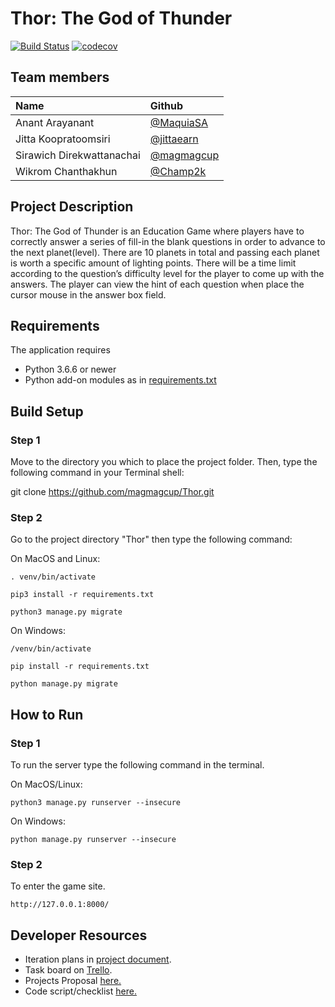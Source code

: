 # Thor: The God of Thunder  

[![Build Status](https://travis-ci.com/magmagcup/Thor.svg?branch=develop)](https://travis-ci.com/magmagcup/Thor)
[![codecov](https://codecov.io/gh/magmagcup/thor/branch/develop/graph/badge.svg)](https://codecov.io/gh/magmagcup/thor) 

## Team members

| Name | Github
|:--|:--
|Anant Arayanant| [@MaquiaSA](https://github.com/MaquiaSA)
|Jitta Koopratoomsiri| [@jittaearn](https://github.com/jittaearn)
|Sirawich Direkwattanachai|[@magmagcup](https://github.com/magmagcup)
|Wikrom Chanthakhun|[@Champ2k](https://github.com/Champ2k)

## Project Description

Thor: The God of Thunder is an Education Game where players have to correctly answer a series of fill-in the blank questions in order to advance to the next planet(level). There are 10 planets in total and passing each planet is worth a specific amount of lighting points. There will be a time limit according to the question’s difficulty level for the player to come up with the answers. The player can view the hint of each question when place the cursor mouse in the answer box field.

## Requirements

The application requires

* Python 3.6.6 or newer
* Python add-on modules as in [requirements.txt](requirements.txt)

## Build Setup

### Step 1

Move to the directory you which to place the project folder. Then, type the following command in your Terminal shell:

git clone https://github.com/magmagcup/Thor.git

### Step 2

Go to the project directory "Thor" then type the following command:

On MacOS and Linux:

    . venv/bin/activate

    pip3 install -r requirements.txt

    python3 manage.py migrate

On Windows:

    /venv/bin/activate

    pip install -r requirements.txt

    python manage.py migrate

## How to Run

### Step 1

To run the server type the following command in the terminal.

On MacOS/Linux:

    python3 manage.py runserver --insecure

On Windows:

    python manage.py runserver --insecure

### Step 2

To enter the game site.

    http://127.0.0.1:8000/

## Developer Resources

* Iteration plans  in [project document](https://docs.google.com/document/d/1Q2PZyZD6GGjra6n8zBE4ohgaDXcAb8P__CwaxpWwbAs/edit#).  
* Task board  on [Trello](https://trello.com/b/5H0LhPUD/isp-series).
* Projects Proposal [here.](https://docs.google.com/document/d/1u56cPcZAjH7Zpv4XZvvtxiRkJ0TOCDOyWOA9pr01ESA/edit?usp=sharing)
* Code script/checklist [here.](https://docs.google.com/document/d/1rB76lxvoa3AoQ6cktqVeokeiMgrl03sMlR67-B2g_XM/edit?usp=sharing)